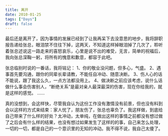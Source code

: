 ```yaml
---
title: 离开
date: 2010-01-25
tags: ["Days"]
draft: false
---
```


最后还是离开了，因为事情的发展已经到了让我再呆下去没意思的地步，我将辞职报告递给张总，眼泪禁不住往下掉，这两天，不知道这样掉眼泪掉了几次了，聆听着张总述说这一路走来的喜怒哀乐，心里是说不出的难受，无言，简单的祝福后，我向张总深鞠一躬，将所有的愧意和歉意，都容于此吧。

张总临别时说的一番话，我将铭记：
1、你的敬业没问题，但多心，气盛。
2、遇事首先要沟通，跟你的同辈长辈请教，不能任自冲动、随意决断。
3、伤人心的话不能说，跟了我这么久，一点方法都没用上。
4、做决断之前应该考虑，说什么话做什么事会伤害别人，“断绝关系”是最对亲人最深最深的伤害，现在你给我的，就是这样的感觉。
……

真的没想到，会这样快，尽管我自认为这份工作没有激情没有前景，但也没有料到会以这样的方式来结束：家人忧了，朋友伤了，张总也辜负了。我这样做，到底给自己带来了什么样的好处？太冲动，太单纯，在做出这样的事情之前都没有想过做了之后会有什么样的结果，也没有想过如果发生了这样的的事，自己来怎么处理，一切的一切，都是自己的一个意识里的无知的冲动。我不得不说，我自己太傻了。